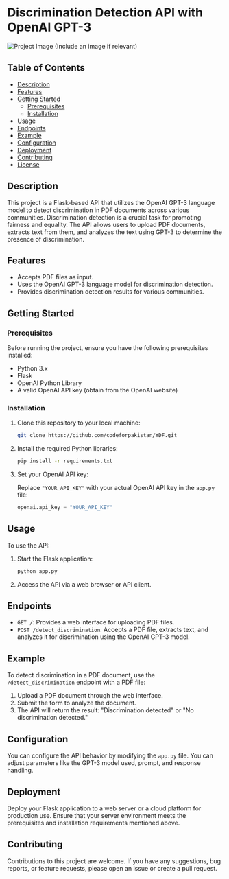 # Discrimination Detection API with OpenAI GPT-3

![Project Image](project_image.png) (Include an image if relevant)

## Table of Contents

- [Description](#description)
- [Features](#features)
- [Getting Started](#getting-started)
  - [Prerequisites](#prerequisites)
  - [Installation](#installation)
- [Usage](#usage)
- [Endpoints](#endpoints)
- [Example](#example)
- [Configuration](#configuration)
- [Deployment](#deployment)
- [Contributing](#contributing)
- [License](#license)

## Description

This project is a Flask-based API that utilizes the OpenAI GPT-3 language model to detect discrimination in PDF documents across various communities. Discrimination detection is a crucial task for promoting fairness and equality. The API allows users to upload PDF documents, extracts text from them, and analyzes the text using GPT-3 to determine the presence of discrimination.

## Features

- Accepts PDF files as input.
- Uses the OpenAI GPT-3 language model for discrimination detection.
- Provides discrimination detection results for various communities.

## Getting Started

### Prerequisites

Before running the project, ensure you have the following prerequisites installed:

- Python 3.x
- Flask
- OpenAI Python Library
- A valid OpenAI API key (obtain from the OpenAI website)

### Installation

1. Clone this repository to your local machine:

   ```bash
   git clone https://github.com/codeforpakistan/YDF.git
   ```

2. Install the required Python libraries:

   ```bash
   pip install -r requirements.txt
   ```

3. Set your OpenAI API key:

   Replace `"YOUR_API_KEY"` with your actual OpenAI API key in the `app.py` file:

   ```python
   openai.api_key = "YOUR_API_KEY"
   ```

## Usage

To use the API:

1. Start the Flask application:

   ```bash
   python app.py
   ```

2. Access the API via a web browser or API client.

## Endpoints

- `GET /`: Provides a web interface for uploading PDF files.
- `POST /detect_discrimination`: Accepts a PDF file, extracts text, and analyzes it for discrimination using the OpenAI GPT-3 model.

## Example

To detect discrimination in a PDF document, use the `/detect_discrimination` endpoint with a PDF file:

1. Upload a PDF document through the web interface.
2. Submit the form to analyze the document.
3. The API will return the result: "Discrimination detected" or "No discrimination detected."

## Configuration

You can configure the API behavior by modifying the `app.py` file. You can adjust parameters like the GPT-3 model used, prompt, and response handling.

## Deployment

Deploy your Flask application to a web server or a cloud platform for production use. Ensure that your server environment meets the prerequisites and installation requirements mentioned above.

## Contributing

Contributions to this project are welcome. If you have any suggestions, bug reports, or feature requests, please open an issue or create a pull request.
<!-- 
## License

This project is licensed under the [Your License] License - see the [LICENSE](LICENSE) file for details. -->